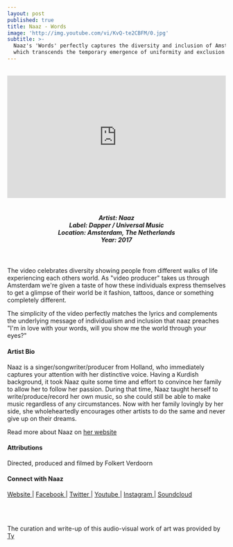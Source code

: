 ```yaml
---
layout: post
published: true
title: Naaz - Words
image: 'http://img.youtube.com/vi/KvQ-te2CBFM/0.jpg'
subtitle: >-
  Naaz's 'Words' perfectly captures the diversity and inclusion of Amsterdam
  which transcends the temporary emergence of uniformity and exclusion
---
```

<style>.embed-container { position: relative; padding-bottom: 56.25%; height: 0; overflow: hidden; max-width: 100%; } .embed-container iframe, .embed-container object, .embed-container embed { position: absolute; top: 0; left: 0; width: 100%; height: 100%; }</style><br />
<div class="embed-container">
<iframe allowfullscreen="" frameborder="0" height="315" src="https://www.youtube.com/embed/KvQ-te2CBFM" width="560"></iframe></div>
<br>
<h5 style="text-align: center;">
Artist: Naaz <br>
Label: Dapper / Universal Music <br>
Location: Amsterdam, The Netherlands <br>
Year: 2017
</h5>
<br>

The video celebrates diversity showing people from different walks of life experiencing each others world. As "video producer" takes us through Amsterdam we're given a taste of how these individuals express themselves to get a glimpse of their world be it fashion, tattoos, dance or something completely different. 

The simplicity of the video perfectly matches the lyrics and complements the underlying message of individualism and inclusion that naaz preaches "I'm in love with your words, will you show me the world through your eyes?"


#### Artist Bio

Naaz is a singer/songwriter/producer from Holland, who immediately captures your attention with her distinctive voice. Having a Kurdish background, it took Naaz quite some time and effort to convince her family to allow her to follow her passion. During that time, Naaz taught herself to write/produce/record her own music, so she could still be able to make music regardless of any circumstances. Now with her family lovingly by her side, she wholeheartedly encourages other artists to do the same and never give up on their dreams.


Read more about Naaz on [her website](https://www.bitsofnaaz.com)

#### Attributions

Directed, produced and filmed by Folkert Verdoorn

#### Connect with Naaz

<a class="fa fa-globe" href="https://www.bitsofnaaz.com" target="_blank"> Website </a> |
<a class="fa fa-facebook" href="https://www.facebook.com/bitsofnaaz" target="_blank"> Facebook </a> |
<a class="fa fa-twitter" href="https://twitter.com/bitsofnaaz" target="_blank"> Twitter </a> |
<a class="fa fa-youtube" href="https://www.youtube.com/channel/UCuZRCkslqghunSa-nQrWATA" target="_blank"> Youtube </a> |
<a class="fa fa-instagram" href="https://www.instagram.com/bitsofnaaz" target="_blank"> Instagram </a> |
<a class="fa fa-soundcloud" href="https://soundcloud.com/bitsofnaaz" target="_blank"> Soundcloud </a> 

<br>
<br>

The curation and write-up of this audio-visual work of art was provided by [Ty](http://www.rwz.io/contributors/ty)
